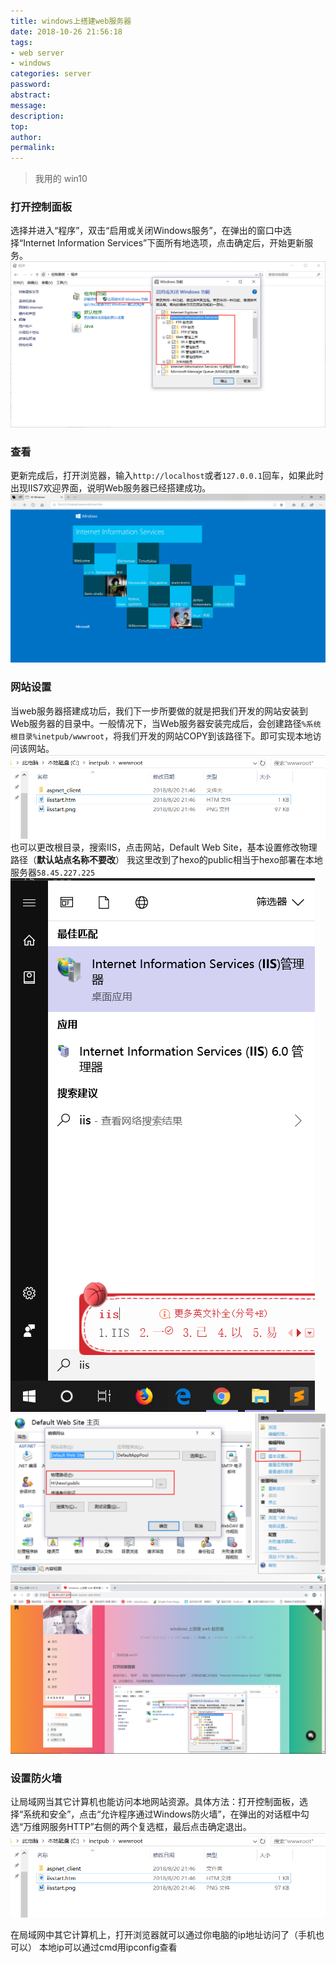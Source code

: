 ```yaml
---
title: windows上搭建web服务器
date: 2018-10-26 21:56:18
tags:
- web server
- windows
categories: server
password:
abstract:
message:
description:
top:
author:
permalink:
---
```


> 我用的 win10

### 打开控制面板
选择并进入“程序”，双击“启用或关闭Windows服务”，在弹出的窗口中选择“Internet Information Services”下面所有地选项，点击确定后，开始更新服务。
![](/web-server-win/1.png)

### 查看
更新完成后，打开浏览器，输入`http://localhost`或者`127.0.0.1`回车，如果此时出现IIS7欢迎界面，说明Web服务器已经搭建成功。 
![](/web-server-win/2.png)

### 网站设置
当web服务器搭建成功后，我们下一步所要做的就是把我们开发的网站安装到Web服务器的目录中。一般情况下，当Web服务器安装完成后，会创建路径`%系统根目录%inetpub/wwwroot`，将我们开发的网站COPY到该路径下。即可实现本地访问该网站。
![](/web-server-win/3.png)
也可以更改根目录，搜索IIS，点击网站，Default Web Site，基本设置修改物理路径（**默认站点名称不要改**）
我这里改到了hexo的public相当于hexo部署在本地服务器`58.45.227.225`
![](/web-server-win/5.png)
![](/web-server-win/6.png)
![](/web-server-win/7.png)
### 设置防火墙
让局域网当其它计算机也能访问本地网站资源。具体方法：打开控制面板，选择“系统和安全”，点击“允许程序通过Windows防火墙”，在弹出的对话框中勾选“万维网服务HTTP”右侧的两个复选框，最后点击确定退出。
![](/web-server-win/3.png)

在局域网中其它计算机上，打开浏览器就可以通过你电脑的ip地址访问了（手机也可以）
本地ip可以通过cmd用ipconfig查看